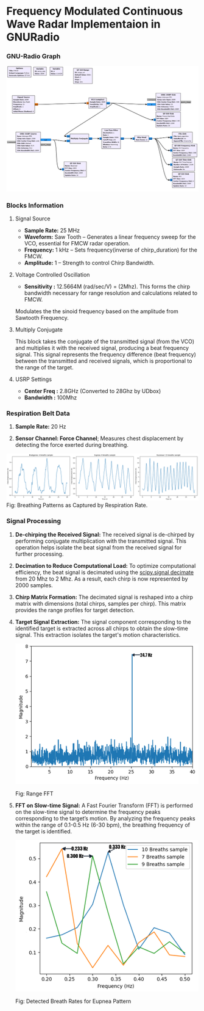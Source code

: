 # Frequency Modulated Continuous Wave Radar Implementaion in GNURadio


### GNU-Radio Graph
![GNURADIO Graph](images/FMCW.png)

### Blocks Information

1. Signal Source
    - **Sample Rate:** 25 MHz 
    - **Waveform:** Saw Tooth – Generates a linear frequency sweep for the VCO, essential for FMCW radar operation.
    - **Frequency:** 1 kHz – Sets frequency(inverse of chirp_duration) for the FMCW.
    - **Amplitude:** 1 – Strength to control Chirp Bandwidth.
    
2. Voltage Controlled Oscillation
    - **Sensitivity :** 12.5664M (rad/sec/V) = (2Mhz). This forms the chirp bandwidth necessary for range resolution and calculations related to FMCW.

    Modulates the the sinoid frequency based on the amplitude from Sawtooth Frequency.

3. Multiply Conjugate
    
    This block takes the conjugate of the transmitted signal (from the VCO) and multiplies it with the received signal, producing a beat frequency signal. This signal represents the frequency difference (beat frequency) between the transmitted and received signals, which is proportional to the range of the target.

4. USRP Settings
    - **Center Freq :** 2.8GHz (Converted to 28Ghz by UDbox)
    - **Bandwidth :** 100Mhz

### Respiration Belt Data

1. **Sample Rate:** 
   20 Hz

2. **Sensor Channel: Force Channel**; Measures chest displacement by detecting the force exerted during breathing.

![Belt Data](images/belt_data.png)
Fig: Breathing Patterns as Captured by Respiration Rate.


### Signal Processing

1. **De-chirping the Received Signal:**
   The received signal is de-chirped by performing conjugate multiplication with the transmitted signal. This operation helps isolate the beat signal from the received signal for further processing.

2. **Decimation to Reduce Computational Load:**
   To optimize computational efficiency, the beat signal is decimated using the [scipy.signal decimate](https://docs.scipy.org/doc/scipy-1.15.0/reference/generated/scipy.signal.decimate.html) from 20 Mhz to 2 Mhz. As a result, each chirp is now represented by 2000 samples.

3. **Chirp Matrix Formation:**
   The decimated signal is reshaped into a chirp matrix with dimensions (total chirps, samples per chirp). This matrix provides the range profiles for target detection.

4. **Target Signal Extraction:**
   The signal component corresponding to the identified target is extracted across all chirps to obtain the slow-time signal. This extraction isolates the target's motion characteristics.

   ![Range FFT](images\range_fft.png)
   
   Fig: Range FFT

5. **FFT on Slow-time Signal:**
   A Fast Fourier Transform (FFT) is performed on the slow-time signal to determine the frequency peaks corresponding to the target’s motion. By analyzing the frequency peaks within the range of 0.1-0.5 Hz (6-30 bpm), the breathing frequency of the target is identified.

    ![Eupnea Rates](images\eupnea_rates.png)
    
    Fig: Detected Breath Rates for Eupnea Pattern